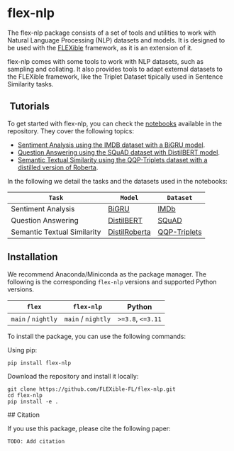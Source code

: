 # flex-nlp

The flex-nlp package consists of a set of tools and utilities to work with Natural Language Processing (NLP) datasets and models. It is designed to be used with the [FLEXible](https://github.com/FLEXible-FL/FLEXible/) framework, as it is an extension of it.

flex-nlp comes with some tools to work with NLP datasets, such as sampling and collating. It also provides tools to adapt external datasets to the FLEXible framework, like the Triplet Dataset tipically used in Sentence Similarity tasks.

##  Tutorials

To get started with flex-nlp, you can check the [notebooks](https://github.com/FLEXible-FL/flex-nlp/tree/main/notebooks) available in the repository. They cover the following topics:

- [Sentiment Analysis using the IMDB dataset with a BiGRU model](https://github.com/FLEXible-FL/flex-nlp/blob/main/notebooks/Federated%20IMDb%20PT%20using%20FLExible%20with%20a%20GRU.ipynb).
- [Question Answering using the SQuAD dataset with DistilBERT model](https://github.com/FLEXible-FL/flex-nlp/blob/main/notebooks/Federated%20QA%20with%20Hugginface%20using%20FLEXIBLE.ipynb).
- [Semantic Textual Similarity using the QQP-Triplets dataset with a distilled version of Roberta](https://github.com/FLEXible-FL/flex-nlp/blob/main/notebooks/Federated%20SS%20with%20SentenceTransformers%20using%20FLEXible.ipynb).

In the following we detail the tasks and the datasets used in the notebooks:

| `Task`            | `Model`      | `Dataset`              |
| ------------------ | ------------------ | ------------------- |
| Sentiment Analysis | [BiGRU](https://arxiv.org/abs/1412.3555) | [IMDb](https://ai.stanford.edu/~amaas/data/sentiment/) |
| Question Answering | [DistilBERT](https://arxiv.org/abs/1910.01108) | [SQuAD](https://rajpurkar.github.io/SQuAD-explorer/) |
| Semantic Textual Similarity | [DistilRoberta](https://arxiv.org/abs/1907.11692) | [QQP-Triplets](https://quoradata.quora.com/First-Quora-Dataset-Release-Question-Pairs) |

## Installation

We recommend Anaconda/Miniconda as the package manager. The following is the corresponding `flex-nlp` versions and supported Python versions.

| `flex`            | `flex-nlp`      | Python              |
| ------------------ | ------------------ | ------------------- |
| `main` / `nightly` | `main` / `nightly` | `>=3.8`, `<=3.11`   |

To install the package, you can use the following commands:

Using pip:
```
pip install flex-nlp
```

Download the repository and install it locally:
```
git clone https://github.com/FLEXible-FL/flex-nlp.git
cd flex-nlp
pip install -e .
```

## Citation

If you use this package, please cite the following paper:

``` TODO: Add citation ```